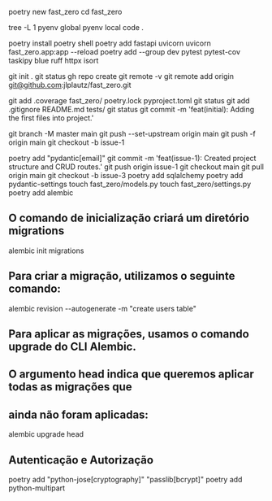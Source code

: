 


poetry new fast_zero
cd fast_zero

tree -L 1
pyenv global
pyenv local
code .

poetry install
poetry shell
poetry add fastapi uvicorn
uvicorn fast_zero.app:app --reload
poetry add --group dev pytest pytest-cov taskipy blue ruff httpx isort


git init .
git status
gh repo create
git remote -v
git remote add origin git@github.com:jlplautz/fast_zero.git 

git add .coverage fast_zero/ poetry.lock pyproject.toml
git status 
git add .gitignore README.md tests/
git status 
git commit -m 'feat(initial): Adding the first files into project.'

git branch -M master main
git push --set-upstream origin main
git push -f origin main
git checkout -b issue-1

poetry add "pydantic[email]"
git commit -m 'feat(issue-1): Created project structure and CRUD routes.'
git push origin issue-1
git checkout main
git pull origin main
git checkout -b issue-3
poetry add sqlalchemy
poetry add pydantic-settings
touch fast_zero/models.py
touch fast_zero/settings.py
poetry add alembic

## O comando de inicialização criará um diretório migrations
alembic init migrations

## Para criar a migração, utilizamos o seguinte comando:
alembic revision --autogenerate -m "create users table"

## Para aplicar as migrações, usamos o comando upgrade do CLI Alembic. 
## O argumento head indica que queremos aplicar todas as migrações que 
## ainda não foram aplicadas:
alembic upgrade head

## Autenticação e Autorização
poetry add "python-jose[cryptography]" "passlib[bcrypt]"
poetry add python-multipart